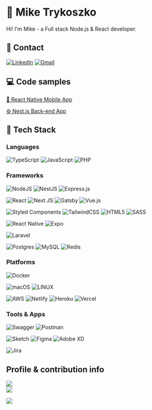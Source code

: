 # 🧑 Mike Trykoszko
Hi! I'm Mike - a Full stack Node.js & React developer.

## 📮 Contact
[![LinkedIn](https://img.shields.io/badge/LinkedIn-%230077B5.svg?style=flat-square&logo=linkedin&logoColor=white)](https://linkedin.com/in/michal-trykoszko)
[![Gmail](https://img.shields.io/badge/Gmail-D14836?style=flat-square&logo=gmail&logoColor=white)](mailto:trykoszkom@gmail.com)

## 💻 Code samples
[📱 React Native Mobile App](https://github.com/trykoszko/events-react-native-app)

[⚙️ Nest.js Back-end App](https://github.com/trykoszko/events-nests-js-app)

## 💾 Tech Stack

### Languages
![TypeScript](https://img.shields.io/badge/typescript-%23007ACC.svg?style=flat-square&logo=typescript&logoColor=white)
![JavaScript](https://img.shields.io/badge/javascript-%23323330.svg?style=flat-square&logo=javascript&logoColor=%23F7DF1E)
![PHP](https://img.shields.io/badge/php-%23777BB4.svg?style=flat-square&logo=php&logoColor=white)

### Frameworks
![NodeJS](https://img.shields.io/badge/node.js-6DA55F?style=flat-square&logo=node.js&logoColor=white)
![NestJS](https://img.shields.io/badge/nestjs-%23E0234E.svg?style=flat-square&logo=nestjs&logoColor=white)
![Express.js](https://img.shields.io/badge/express.js-%23404d59.svg?style=flat-square&logo=express&logoColor=%2361DAFB)

![React](https://img.shields.io/badge/react-%2320232a.svg?style=flat-square&logo=react&logoColor=%2361DAFB)
![Next JS](https://img.shields.io/badge/Next-black?style=flat-square&logo=next.js&logoColor=white)
![Gatsby](https://img.shields.io/badge/Gatsby-%23663399.svg?style=flat-square&logo=gatsby&logoColor=white)
![Vue.js](https://img.shields.io/badge/vuejs-%2335495e.svg?style=flat-square&logo=vuedotjs&logoColor=%234FC08D)

![Styled Components](https://img.shields.io/badge/styled--components-DB7093?style=flat-square&logo=styled-components&logoColor=white)
![TailwindCSS](https://img.shields.io/badge/tailwindcss-%2338B2AC.svg?style=flat-square&logo=tailwind-css&logoColor=white)
![HTML5](https://img.shields.io/badge/html5-%23E34F26.svg?style=flat-square&logo=html5&logoColor=white)
![SASS](https://img.shields.io/badge/SASS-hotpink.svg?style=flat-square&logo=SASS&logoColor=white)

![React Native](https://img.shields.io/badge/react_native-%2320232a.svg?style=flat-square&logo=react&logoColor=%2361DAFB)
![Expo](https://img.shields.io/badge/expo-1C1E24?style=flat-square&logo=expo&logoColor=#D04A37)

![Laravel](https://img.shields.io/badge/laravel-%23FF2D20.svg?style=flat-square&logo=laravel&logoColor=white)

![Postgres](https://img.shields.io/badge/postgres-%23316192.svg?style=flat-square&logo=postgresql&logoColor=white)
![MySQL](https://img.shields.io/badge/mysql-%2300f.svg?style=flat-square&logo=mysql&logoColor=white)
![Redis](https://img.shields.io/badge/redis-%23DD0031.svg?style=flat-square&logo=redis&logoColor=white)

### Platforms
![Docker](https://img.shields.io/badge/docker-%230db7ed.svg?style=flat-square&logo=docker&logoColor=white)

![macOS](https://img.shields.io/badge/mac%20os-000000?style=flat-square&logo=macos&logoColor=F0F0F0)
![LINUX](https://img.shields.io/badge/Linux-FCC624?style=flat-square&logo=linux&logoColor=black)

![AWS](https://img.shields.io/badge/AWS-%23FF9900.svg?style=flat-square&logo=amazon-aws&logoColor=white)
![Netlify](https://img.shields.io/badge/netlify-%23000000.svg?style=flat-square&logo=netlify&logoColor=#00C7B7)
![Heroku](https://img.shields.io/badge/heroku-%23430098.svg?style=flat-square&logo=heroku&logoColor=white)
![Vercel](https://img.shields.io/badge/vercel-%23000000.svg?style=flat-square&logo=vercel&logoColor=white)

### Tools & Apps
![Swagger](https://img.shields.io/badge/-Swagger-%23Clojure?style=flat-square&logo=swagger&logoColor=white)
![Postman](https://img.shields.io/badge/Postman-FF6C37?style=flat-square&logo=postman&logoColor=white)

![Sketch](https://img.shields.io/badge/Sketch-FFB387?style=flat-square&logo=sketch&logoColor=black)
![Figma](https://img.shields.io/badge/figma-%23F24E1E.svg?style=flat-square&logo=figma&logoColor=white)
![Adobe XD](https://img.shields.io/badge/Adobe%20XD-470137?style=flat-square&logo=Adobe%20XD&logoColor=#FF61F6)

![Jira](https://img.shields.io/badge/jira-%230A0FFF.svg?style=flat-square&logo=jira&logoColor=white)

## Profile & contribution info
![](https://github-readme-streak-stats.herokuapp.com/?user=trykoszko&theme=dark&hide_border=true)<br/>
![](https://github-readme-stats.vercel.app/api/top-langs/?username=trykoszko&theme=dark&hide_border=true&include_all_commits=true&count_private=true&layout=compact)

[![](https://visitcount.itsvg.in/api?id=trykoszko&icon=0&color=1)](https://visitcount.itsvg.in)

<!-- Proudly created with GPRM ( https://gprm.itsvg.in ) -->
